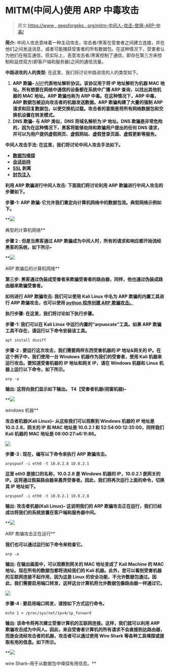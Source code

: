 # MITM(中间人)使用 ARP 中毒攻击

> 原文:[https://www . geesforgeks . org/mitm-中间人-攻击-使用-ARP-中毒/](https://www.geeksforgeeks.org/mitm-man-in-the-middle-attack-using-arp-poisoning/)

**简介:**
中间人攻击意味着一种主动攻击，攻击者/黑客在受害者之间建立连接，并在他们之间发送消息，或者可能捕获受害者的所有数据包。在这种情况下，受害者认为他们在相互通信，但实际上，恶意攻击者/黑客控制了通信，即存在第三方来控制和监控双方(即客户端和服务器)之间的通信流量。

**中路进攻的人的类型:**
在这里，我们将讨论中路进攻的人的类型如下。

1.  **ARP 欺骗–**
    [ARP](https://www.geeksforgeeks.org/how-address-resolution-protocol-arp-works/)**代表地址解析协议。该协议用于将 IP 地址解析为机器 MAC 地址。所有想要在网络中通信的设备都在系统中广播 ARP 查询，以找出其他机器的 MAC 地址。ARP 欺骗也称为 ARP 中毒。在这种情况下，ARP 中毒，ARP 数据包被迫向攻击者的机器发送数据。ARP 欺骗构建了大量的强制 ARP 请求和回复数据包，以使交换机过载。攻击者的意图是将所有网络数据包和交换机设置在转发模式。** 
2.  ****DNS 欺骗**–
    与 ARP 类似，DNS 将域名解析为 IP 地址。DNS 欺骗是非常危险的，因为在这种情况下，黑客将能够劫持和欺骗用户提出的任何 DNS 请求，并可以为用户提供虚假网页、虚假网站、虚假登录页面、虚假更新等服务。**

****中间人攻击手法:**
在这里，我们将讨论中间人攻击手法如下。**

*   **[数据包嗅探](https://www.geeksforgeeks.org/what-is-packet-sniffing/)**
*   **[会话劫持](https://www.geeksforgeeks.org/session-hijacking/)**
*   **[SSL](https://www.geeksforgeeks.org/secure-socket-layer-ssl/) 剥离**
*   **[封包注入](https://www.geeksforgeeks.org/fault-injection-in-software-engineering/)**

****利用 ARP 欺骗进行中间人攻击:**
下面我们将讨论利用 ARP 欺骗进行中间人攻击的步骤如下。**

****步骤-1:**
**ARP 欺骗**-它允许我们重定向计算机网络中的数据包流。典型网络示例如下。**

**![](img/0b332143b52858f9225929daa27d7d39.png)

典型的计算机网络** 

****步骤 2 :**
但是当黑客通过 ARP 欺骗成为中间人时，所有的请求和响应都开始流经黑客的系统，如下所示–**

**![](img/070a222127f430063627db1f18baea13.png)

ARP 欺骗后的计算机网络** 

****第三步:**
黑客通过伪装成受害者来欺骗受害者的路由器，同样，他也通过伪装成路由器来欺骗受害者。**

****如何进行 ARP 欺骗攻击:**
我们可以使用 Kali Linux 中名为 ARP 欺骗的内置工具进行 ARP 欺骗攻击，也可以使用 [python 程序创建 ARP 欺骗攻击。](https://www.geeksforgeeks.org/python-how-to-create-an-arp-spoofer-using-scapy/?ref=rp)**

****执行步骤:**
在这里，我们将讨论如下执行步骤。**

****步骤-1:**
我们可以在 Kali Linux 中运行内置的“arpuocate”工具。如果 ARP 欺骗工具不存在，请运行以下命令安装该工具。**

```
apt install dsniff
```

****步骤-2 :**
要运行这次攻击，我们需要两样东西受害机器的 IP 地址&网关的 IP。在这个例子中，我们使用一台 Windows 机器作为我们的受害者，使用 Kali 机器来运行攻击。要知道受害机器的 IP 地址和网关 IP，请在 Windows 机器和 Linux 机器上运行以下命令，如下所示。**

```
arp -a
```

****输出:**
这将向我们显示如下输出。
T4【受害者机器(视窗机器)–**

**![](img/d952feda0631c73520aaaf7d207e1e3d.png)

windows 机器** 

****攻击者机器(Kali Linux)–**
从这些我们可以观察到 Windows 机器的 IP 地址是 10.0.2.8，网关的 IP 和 MAC 地址是 10.0.2.1 和 52:54:00:12:35:00，同样我们 Kali 机器的 MAC 地址是 08:00:27:a6:1f:86。**

**![](img/391e58bfd79e363f21f84bf815f74de7.png)**

****步骤-3 :**
现在，编写以下命令来执行 ARP 欺骗攻击。**

```
arpspoof -i eth0 -t 10.0.2.8 10.0.2.1
```

**这里 eth0 是接口的名称，10.0.2.8 是 Windows 机器的 IP，10.0.2.1 是网关的 IP。这将通过假装路由器来愚弄受害者。因此，我们将再次运行上面的命令，切换其 IP 地址如下。**

```
arpspoof -i eth0 -t 10.0.2.1 10.0.2.8
```

****输出:**
**攻击者机器(Kali Linux)–**
这说明我们的 ARP 欺骗攻击正在运行，我们已经成功将我们的系统放置在客户端和服务器中间。**

**![](img/db4c541d5d899f15744137f09ff1374b.png)

ARP 欺骗攻击正在运行** 

**我们也可以通过运行如下命令来检查它。**

```
arp -a 
```

****输出:**
在输出画面中，可以观察到网关的 MAC 地址变成了 Kali Machine 的 MAC 地址。现在所有的数据包都将流经我们的 Kali 机器。此外，您可以看到受害机器的互联网连接不起作用，因为这是 Linux 的安全功能，不允许数据包通过。因此，我们需要启用端口转发，这样这台计算机将允许数据包像路由器一样通过它。**

**![](img/345f9480f52553c4ad6194cd4b7d953e.png)**

****步骤-4 :**
要启用端口转发，请按如下方式运行命令。**

```
echo 1 > /proc/sys/net/ipv4/ip_forward 
```

****输出:**
该命令将再次建立受害计算机的互联网连接。这样，我们就可以利用 ARP 欺骗攻击成为中间人。因此，来自受害者计算机的所有请求不会直接到达路由器，而是会流经攻击者的机器，攻击者可以通过使用 Wire Shark 等各种工具嗅探或提取有用的信息。如下所示。**

**![](img/56dd99733a83107af3fb9b810e51f1c4.png)

wire Shark–用于从数据包中嗅探有用信息。**